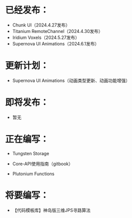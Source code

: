 # 已经发布：
* Chunk UI（2024.4.27发布）
* Titanium RemoteChannel（2024.4.30发布）
* Iridium Voxels（2024.5.27发布）
* Supernova UI Animations（2024.6.1发布）

# 更新计划：
* Supernova UI Animations（动画类型更新、动画功能增强）

# 即将发布：
* 暂无

# 正在编写：
* Tungsten Storage

* Core-API使用指南（gitbook）

* Plutonium Functions

# 将要编写：
* 【代码模板库】神岛版三维JPS寻路算法
